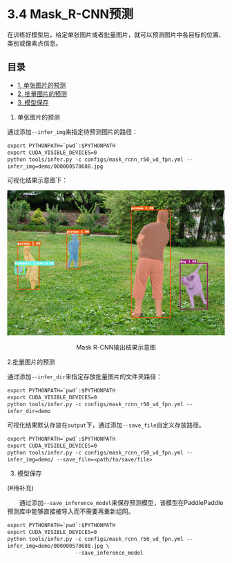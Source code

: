 # 3.4 Mask_R-CNN预测

在训练好模型后，给定单张图片或者批量图片，就可以预测图片中各目标的位置、类别或像素点信息。

## 目录
  * [1. 单张图片的预测](#1单张图片的预测)
  * [2. 批量图片的预测](#2批量图片的预测)
  * [3. 模型保存](#3模型保存)

1. 单张图片的预测

通过添加`--infer_img`来指定待预测图片的路径：
```
export PYTHONPATH=`pwd`:$PYTHONPATH
export CUDA_VISIBLE_DEVICES=0
python tools/infer.py -c configs/mask_rcnn_r50_vd_fpn.yml --infer_img=demo/000000570688.jpg
```

可视化结果示意图下：

<div align="center">
    <img src="../../docs/1_简介/img/000000509403_mask.jpg" width="600px"/>
    <p>Mask R-CNN输出结果示意图</p>
 </div>

2.批量图片的预测

通过添加`--infer_dir`来指定存放批量图片的文件夹路径：
```
export PYTHONPATH=`pwd`:$PYTHONPATH
export CUDA_VISIBLE_DEVICES=0
python tools/infer.py -c configs/mask_rcnn_r50_vd_fpn.yml --infer_dir=demo
```
可视化结果默认存放在`output`下，通过添加`--save_file`自定义存放路径。
```
export PYTHONPATH=`pwd`:$PYTHONPATH
export CUDA_VISIBLE_DEVICES=0
python tools/infer.py -c configs/mask_rcnn_r50_vd_fpn.yml --infer_img=demo/ --save_file=<path/to/save/file>
```

3. 模型保存

(#待补充)

&emsp;&emsp;通过添加`--save_inference_model`来保存预测模型，该模型在PaddlePaddle预测库中能够直接被导入而不需要再重新组网。
```
export PYTHONPATH=`pwd`:$PYTHONPATH
export CUDA_VISIBLE_DEVICES=0
python tools/infer.py -c configs/mask_rcnn_r50_vd_fpn.yml --infer_img=demo/000000570688.jpg \
                      --save_inference_model
```
